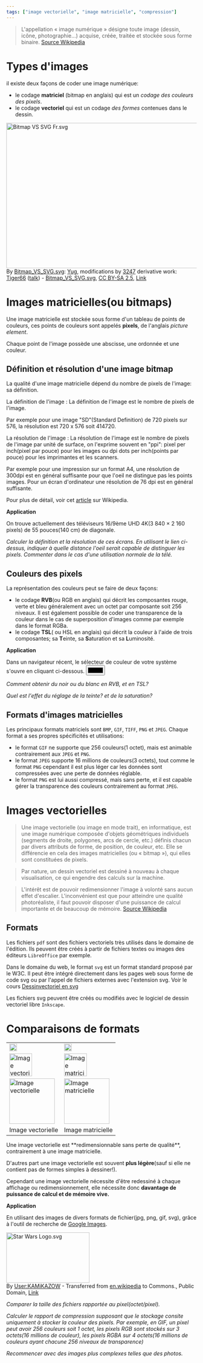 ```yaml
---
tags: ["image vectorielle", "image matricielle", "compression"]
---
```


>L'appellation « image numérique » désigne toute image (dessin, icône, photographie…) acquise, créée, traitée et stockée sous forme binaire. [Source Wikipedia](//fr.wikipedia.org/wiki/Image_num%C3%A9rique)

# Types d'images

il existe deux façons de coder une image numérique:

- le codage **matriciel** (bitmap en anglais) qui est un *codage des couleurs des pixels*.
- le codage **vectoriel** qui est un codage *des formes* contenues dans le dessin.

<p><a href="//commons.wikimedia.org/wiki/File:Bitmap_VS_SVG_Fr.svg#/media/File:Bitmap_VS_SVG_Fr.svg"><img src="//upload.wikimedia.org/wikipedia/commons/d/db/Bitmap_VS_SVG_Fr.svg" alt="Bitmap VS SVG Fr.svg" width="640" height="384"></a><br>By <a href="//commons.wikimedia.org/wiki/File:Bitmap_VS_SVG.svg" title="File:Bitmap VS SVG.svg">Bitmap_VS_SVG.svg</a>: <a href="//commons.wikimedia.org/wiki/User:Yug" title="User:Yug">Yug</a>, modifications by <a href="//commons.wikimedia.org/wiki/User:3247" class="mw-redirect" title="User:3247">3247</a>
derivative work: <a href="//commons.wikimedia.org/wiki/User:Tiger66" title="User:Tiger66">Tiger66</a> (<a href="//commons.wikimedia.org/wiki/User_talk:Tiger66" title="User talk:Tiger66"><span class="signature-talk">talk</span></a>) - <a href="//commons.wikimedia.org/wiki/File:Bitmap_VS_SVG.svg" title="File:Bitmap VS SVG.svg">Bitmap_VS_SVG.svg</a>, <a href="//creativecommons.org/licenses/by-sa/2.5" title="Creative Commons Attribution-Share Alike 2.5">CC BY-SA 2.5</a>, <a href="//commons.wikimedia.org/w/index.php?curid=14696418">Link</a></p>

# Images matricielles(ou bitmaps)

Une image matricielle est stockée sous forme d'un tableau de points de couleurs, ces points de couleurs sont appelés **pixels**, de l'anglais *picture element*.

Chaque point de l'image possède une abscisse, une ordonnée et une couleur.

## Définition et résolution d'une image bitmap

La qualité d'une image matricielle dépend du nombre de pixels de l'image: sa définition.

La définition de l'image
:   La définition de l'image est le nombre de pixels de l'image.

Par exemple pour une image "SD"(Standard Definition) de 720 pixels sur 576, la résolution est 720 x 576  soit 414720.

La résolution de l'image
:   La résolution de l'image est le nombre de pixels de l'image par unité de surface, on l'exprime souvent en "ppi": pixel per inch(pixel par pouce) pour les images ou dpi dots per inch(points par pouce) pour les imprimantes et les scanners.

Par exemple pour une impression sur un format A4, une résolution de 300dpi est en général suffisante pour que l'oeil ne distingue pas les points images. Pour un écran d'ordinateur une résolution de 76 dpi est en général suffisante.

Pour plus de détail, voir cet [article](//fr.wikipedia.org/wiki/R%C3%A9solution_spatiale_des_images_matricielles#R.C3.A9solution_maximale_perceptible_par_l.27.C5.93il_humain) sur Wikipedia.

**Application**

On trouve actuellement des téléviseurs 16/9ème UHD 4K(3 840 × 2 160 pixels) de 55 pouces(140 cm) de diagonale.

*Calculer la définition et la résolution de ces écrans. En utilisant le lien ci-dessus, indiquer à quelle distance l'oeil serait capable de distinguer les pixels. Commenter dans le cas d'une utilisation normale de la télé.*

## Couleurs des pixels

La représentation des couleurs peut se faire de deux façons:

- le codage **RVB**(ou RGB en anglais) qui décrit les composantes rouge, verte et bleu généralement avec un octet par composante soit 256 niveaux. Il est également possible de coder une transparence de la couleur dans le cas de superposition d'images comme par exemple dans le format RGBa.
- le codage **TSL**( ou HSL en anglais) qui décrit la couleur à l'aide de trois composantes; sa **T**einte, sa **S**aturation et sa **L**uminosité.

**Application**

Dans un navigateur récent, le sélecteur de couleur de votre système s'ouvre en cliquant ci-dessous.
</input> <input type="color">

*Comment obtenir du noir ou du blanc en RVB, et en TSL?*

*Quel est l'effet du réglage de la teinte? et de la saturation?*

## Formats d'images matricielles

Les principaux formats matriciels sont `BMP`, `GIF`, `TIFF`, `PNG` et `JPEG`. Chaque format a ses propres spécificités et utilisations:

- le format `GIF` ne supporte que 256 couleurs(1 octet), mais est animable contrairement aux `JPEG` et `PNG`.
- le format `JPEG` supporte 16 millions de couleurs(3 octets), tout comme le format `PNG` cependant il est plus léger car les données sont compressées avec une perte de données réglable.
- le format `PNG` est lui aussi compressé, mais sans perte, et il est capable gérer la transparence des couleurs contrairement au format `JPEG`.


# Images vectorielles

> Une image vectorielle (ou image en mode trait), en informatique, est une image numérique composée d'objets géométriques individuels (segments de droite, polygones, arcs de cercle, etc.) définis chacun par divers attributs de forme, de position, de couleur, etc. Elle se différencie en cela des images matricielles (ou « bitmap »), qui elles sont constituées de pixels.

> Par nature, un dessin vectoriel est dessiné à nouveau à chaque visualisation, ce qui engendre des calculs sur la machine.

> L'intérêt est de pouvoir redimensionner l'image à volonté sans aucun effet d'escalier. L'inconvénient est que pour atteindre une qualité photoréaliste, il faut pouvoir disposer d'une puissance de calcul importante et de beaucoup de mémoire. [Source Wikipedia](//fr.wikipedia.org/wiki/Image_vectorielle)

## Formats

Les fichiers `pdf` sont des fichiers vectoriels très utilisés dans le domaine de l'édition. Ils peuvent être créés à partir de fichiers textes ou images des éditeurs `LibreOffice` par exemple.


Dans le domaine du web, le format `svg` est un format standard proposé par le W3C. Il peut être intégré directement dans les pages web sous forme de code svg ou par l'appel de fichiers externes avec l'extension svg. Voir le cours [Dessinvectoriel en svg](./2-Dessin-vectoriel-en-svg)

Les fichiers svg peuvent être créés ou modifiés avec le logiciel de dessin vectoriel libre `Inkscape`.

# Comparaisons de formats
<table class="center">
<tbody><tr>
<td><a href="//commons.wikimedia.org/wiki/File:Drupe_fruit_diagram_no_text.svg?uselang=fr" class="image" title="Image vectorielle"><img alt="Image vectorielle" src="//upload.wikimedia.org/wikipedia/commons/thumb/a/ae/Drupe_fruit_diagram_no_text.svg/20px-Drupe_fruit_diagram_no_text.svg.png" srcset="//upload.wikimedia.org/wikipedia/commons/thumb/a/ae/Drupe_fruit_diagram_no_text.svg/30px-Drupe_fruit_diagram_no_text.svg.png 1.5x, //upload.wikimedia.org/wikipedia/commons/thumb/a/ae/Drupe_fruit_diagram_no_text.svg/40px-Drupe_fruit_diagram_no_text.svg.png 2x" data-file-width="400" data-file-height="400" width="20" height="20"></a></td>
<td><a href="//commons.wikimedia.org/wiki/File:Raster_graphics_fruit_120px.png?uselang=fr" class="image" title="Image matricielle"><img alt="Image matricielle" src="//upload.wikimedia.org/wikipedia/commons/thumb/b/ba/Raster_graphics_fruit_120px.png/20px-Raster_graphics_fruit_120px.png" srcset="//upload.wikimedia.org/wikipedia/commons/thumb/b/ba/Raster_graphics_fruit_120px.png/30px-Raster_graphics_fruit_120px.png 1.5x, //upload.wikimedia.org/wikipedia/commons/thumb/b/ba/Raster_graphics_fruit_120px.png/40px-Raster_graphics_fruit_120px.png 2x" data-file-width="120" data-file-height="120" width="20" height="20"></a></td>
</tr>
<tr>
<td><a href="//commons.wikimedia.org/wiki/File:Drupe_fruit_diagram_no_text.svg?uselang=fr" class="image" title="Image vectorielle"><img alt="Image vectorielle" src="//upload.wikimedia.org/wikipedia/commons/thumb/a/ae/Drupe_fruit_diagram_no_text.svg/60px-Drupe_fruit_diagram_no_text.svg.png" srcset="//upload.wikimedia.org/wikipedia/commons/thumb/a/ae/Drupe_fruit_diagram_no_text.svg/90px-Drupe_fruit_diagram_no_text.svg.png 1.5x, //upload.wikimedia.org/wikipedia/commons/thumb/a/ae/Drupe_fruit_diagram_no_text.svg/120px-Drupe_fruit_diagram_no_text.svg.png 2x" data-file-width="400" data-file-height="400" width="60" height="60"></a></td>
<td><a href="//commons.wikimedia.org/wiki/File:Raster_graphics_fruit_120px.png?uselang=fr" class="image" title="Image matricielle"><img alt="Image matricielle" src="//upload.wikimedia.org/wikipedia/commons/thumb/b/ba/Raster_graphics_fruit_120px.png/60px-Raster_graphics_fruit_120px.png" srcset="//upload.wikimedia.org/wikipedia/commons/thumb/b/ba/Raster_graphics_fruit_120px.png/90px-Raster_graphics_fruit_120px.png 1.5x, //upload.wikimedia.org/wikipedia/commons/b/ba/Raster_graphics_fruit_120px.png 2x" data-file-width="120" data-file-height="120" width="60" height="60"></a></td>
</tr>
<tr>
<td><a href="//commons.wikimedia.org/wiki/File:Drupe_fruit_diagram_no_text.svg?uselang=fr" class="image" title="Image vectorielle"><img alt="Image vectorielle" src="//upload.wikimedia.org/wikipedia/commons/thumb/a/ae/Drupe_fruit_diagram_no_text.svg/120px-Drupe_fruit_diagram_no_text.svg.png" srcset="//upload.wikimedia.org/wikipedia/commons/thumb/a/ae/Drupe_fruit_diagram_no_text.svg/180px-Drupe_fruit_diagram_no_text.svg.png 1.5x, //upload.wikimedia.org/wikipedia/commons/thumb/a/ae/Drupe_fruit_diagram_no_text.svg/240px-Drupe_fruit_diagram_no_text.svg.png 2x" data-file-width="400" data-file-height="400" width="120" height="120"></a></td>
<td><a href="//commons.wikimedia.org/wiki/File:Raster_graphics_fruit_120px.png?uselang=fr" class="image" title="Image matricielle"><img alt="Image matricielle" src="//upload.wikimedia.org/wikipedia/commons/b/ba/Raster_graphics_fruit_120px.png" data-file-width="120" data-file-height="120" width="120" height="120"></a></td>
</tr>
<tr>
<td>Image vectorielle</td>
<td>Image matricielle</td>
</tr>

</tbody>
</table>
Une image vectorielle est **redimensionnable sans perte de qualité**, contrairement à une image matricielle.

D'autres part une image vectorielle est souvent **plus légère**(sauf si elle ne contient pas de formes simples à dessiner!).

Cependant une image vectorielle nécessite d'être redessiné à chaque affichage ou redimensionnement, elle nécessite donc **davantage de puissance de calcul et de mémoire vive.**

**Application**

En utilisant des images de divers formats de fichier(jpg, png, gif, svg), grâce à l'outil de recherche de [Google Images](//www.google.fr/search?biw=928&bih=957&site=imghp&tbs=ift%3Agif&tbm=isch&source=hp&biw=&bih=&q=wikimedia+logo&oq=Wikimedia&gs_l=img.3.2.0l7j0i30k1l3.5943.8525.0.10967.9.6.0.3.3.0.103.403.4j1.5.0....0...1ac.1.64.img..1.8.412.AybkEdE5mMQ#q=star+wars+logo&tbs=ift:png&tbm=isch&*).

<p><a href="//commons.wikimedia.org/wiki/File:Star_Wars_Logo.svg#/media/File:Star_Wars_Logo.svg"><img src="//upload.wikimedia.org/wikipedia/commons/6/6c/Star_Wars_Logo.svg" alt="Star Wars Logo.svg" width="220" height="133"></a><br>By <a href="//en.wikipedia.org/wiki/en:User:KAMiKAZOW" class="extiw" title="w:en:User:KAMiKAZOW">User:KAMiKAZOW</a> - Transferred from&nbsp;<span class="plainlinks"><a class="external text" href="//en.wikipedia.org">en.wikipedia</a></span>&nbsp;to Commons., Public Domain, <a href="//commons.wikimedia.org/w/index.php?curid=4617117">Link</a></p>

*Comparer la taille des fichiers rapportée au pixel(octet/pixel).*

*Calculer le rapport de compression supposant que le stockage consite uniquement
à stocker la couleur des pixels. Par exemple, en GIF, un pixel peut avoir 256
couleurs soit 1 octet, les pixels RGB sont stockés sur 3 octets(16 millions de
couleur), les pixels RGBA sur 4 octets(16 millions de couleurs ayant chacune
256 niveaux de transparence)*

*Recommencer avec des images plus complexes telles que des photos.*
